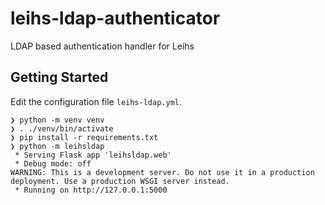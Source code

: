 # leihs-ldap-authenticator

LDAP based authentication handler for Leihs

## Getting Started

Edit the configuration file `leihs-ldap.yml`.

```
❯ python -m venv venv
❯ . ./venv/bin/activate
❯ pip install -r requirements.txt
❯ python -m leihsldap
 * Serving Flask app 'leihsldap.web'
 * Debug mode: off
WARNING: This is a development server. Do not use it in a production deployment. Use a production WSGI server instead.
 * Running on http://127.0.0.1:5000
```
